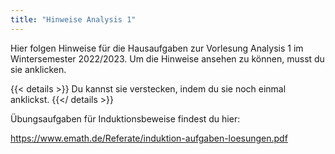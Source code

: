 ```yaml
---
title: "Hinweise Analysis 1"
---
```


Hier folgen Hinweise für die Hausaufgaben zur Vorlesung Analysis 1 im Wintersemester 2022/2023.
Um die Hinweise ansehen zu können, musst du sie anklicken.

{{< details >}}
Du kannst sie verstecken, indem du sie noch einmal anklickst.
{{</ details >}}

Übungsaufgaben für Induktionsbeweise findest du hier:

https://www.emath.de/Referate/induktion-aufgaben-loesungen.pdf